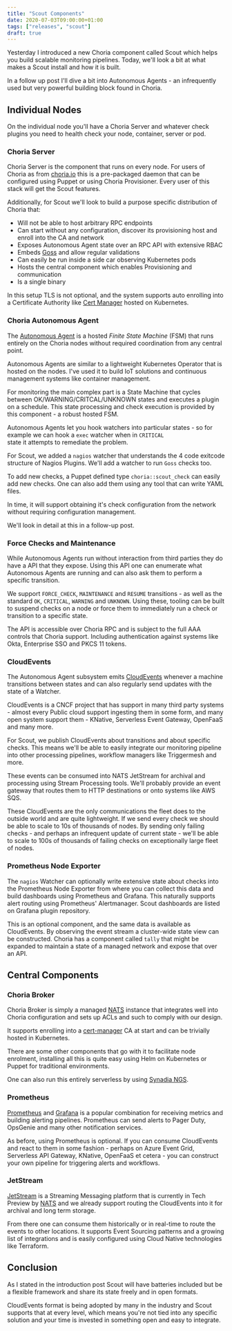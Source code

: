 ```yaml
---
title: "Scout Components"
date: 2020-07-03T09:00:00+01:00
tags: ["releases", "scout"]
draft: true
---
```


Yesterday I introduced a new Choria component called Scout which helps you build scalable monitoring pipelines. Today,
we'll look a bit at what makes a Scout install and how it is built.

In a follow up post I'll dive a bit into Autonomous Agents - an infrequently used but very powerful building block
found in Choria.

## Individual Nodes

On the individual node you'll have a Choria Server and whatever check plugins you need to health check your node, container,
server or pod.

### Choria Server

Choria Server is the component that runs on every node. For users of Choria as from [choria.io](https://choria.io) this is 
a pre-packaged daemon that can be configured using Puppet or using Choria Provisioner. Every user of this stack will get
the Scout features.

Additionally, for Scout we'll look to build a purpose specific distribution of Choria that:

 * Will not be able to host arbitrary RPC endpoints
 * Can start without any configuration, discover its provisioning host and enroll into the CA and network
 * Exposes Autonomous Agent state over an RPC API with extensive RBAC
 * Embeds [Goss](https://github.com/aelsabbahy/goss) and allow regular validations
 * Can easily be run inside a side car observing Kubernetes pods
 * Hosts the central component which enables Provisioning and communication
 * Is a single binary

In this setup TLS is not optional, and the system supports auto enrolling into a Certificate Authority 
like [Cert Manager](https://cert-manager.io/) hosted on Kubernetes.
 
### Choria Autonomous Agent

The [Autonomous Agent](https://master.choria.io/docs/autoagents/) is a hosted *Finite State Machine* (FSM) that runs
entirely on the Choria nodes without required coordination from any central point.

Autonomous Agents are similar to a lightweight Kubernetes Operator that is hosted on the nodes. I've used it to build 
IoT solutions and continuous management systems like container management. 

For monitoring the main complex part is a State Machine that cycles between OK/WARNING/CRITCAL/UNKNOWN states and executes
a plugin on a schedule. This state processing and check execution is provided by this component - a robust hosted FSM. 

Autonomous Agents let you hook watchers into particular states - so for example we can hook a `exec` watcher when in `CRITICAL`  
state it attempts to remediate the problem.

For Scout, we added a `nagios` watcher that understands the 4 code exitcode structure of Nagios Plugins. We'll add a watcher
to run `Goss` checks too.

To add new checks, a Puppet defined type `choria::scout_check` can easily add new checks. One can also add them using any
tool that can write YAML files.

In time, it will support obtaining it's check configuration from the network without requiring configuration management.

We'll look in detail at this in a follow-up post.

### Force Checks and Maintenance 

While Autonomous Agents run without interaction from third parties they do have a API that they expose. Using this API one
can enumerate what Autonomous Agents are running and can also ask them to perform a specific transition.

We support `FORCE_CHECK`, `MAINTENANCE` and `RESUME` transitions - as well as the standard `OK`, `CRITICAL`, `WARNING` and
`UNKNOWN`. Using these, tooling can be built to suspend checks on a node or force them to immediately run a check or 
transition to a specific state.

The API is accessible over Choria RPC and is subject to the full AAA controls that Choria support. Including authentication
against systems like Okta, Enterprise SSO and PKCS 11 tokens.

### CloudEvents

The Autonomous Agent subsystem emits [CloudEvents](https://cloudevents.io/) whenever a machine transitions between states 
and can also regularly send updates with the state of a Watcher.

CloudEvents is a CNCF project that has support in many third party systems - almost every Public cloud support ingesting them
in some form, and many open system support them - KNative, Serverless Event Gateway, OpenFaaS and many more.

For Scout, we publish CloudEvents about transitions and about specific checks. This means we'll be able to easily 
integrate our monitoring pipeline into other processing pipelines, workflow managers like Triggermesh and more.

These events can be consumed into NATS JetStream for archival and processing using Stream Processing tools. We'll probably
provide an event gateway that routes them to HTTP destinations or onto systems like AWS SQS.

These CloudEvents are the only communications the fleet does to the outside world and are quite lightweight. If we send
every check we should be able to scale to 10s of thousands of nodes. By sending only failing checks - and perhaps an 
infrequent update of current state - we'll be able to scale to 100s of thousands of failing checks on exceptionally large
fleet of nodes.

### Prometheus Node Exporter

The `nagios` Watcher can optionally write extensive state about checks into the Prometheus Node Exporter from where you can
collect this data and build dashboards using Prometheus and Grafana. This naturally supports alert routing using Prometheus' 
Alertmanager. Scout dashboards are listed on Grafana plugin repository.

This is an optional component, and the same data is available as CloudEvents. By observing the event stream a cluster-wide 
state view can be constructed. Choria has a component called `tally` that might be expanded to maintain a state of a managed 
network and expose that over an API.

## Central Components
### Choria Broker

Choria Broker is simply a managed [NATS](https://nats.io) instance that integrates well into Choria configuration and
sets up ACLs and such to comply with our design.

It supports enrolling into a [cert-manager](https://cert-manager.io/) CA at start and can be trivially hosted in Kubernetes.

There are some other components that go with it to facilitate node enrolment, installing all this is quite easy using
Helm on Kubernetes or Puppet for traditional environments.

One can also run this entirely serverless by using [Synadia NGS](https://synadia.com/ngs).

### Prometheus

[Prometheus](https://prometheus.io/) and [Grafana](https://grafana.com/) is a popular combination for receiving metrics
and building alerting pipelines. Prometheus can send alerts to Pager Duty, OpsGenie and many other notification services.

As before, using Prometheus is optional. If you can consume CloudEvents and react to them in some fashion - perhaps on
Azure Event Grid, Serverless API Gateway, KNative, OpenFaaS et cetera - you can construct your own pipeline for triggering
alerts and workflows.

### JetStream

[JetStream](https://github.com/nats-io/jetstream#readme) is a Streaming Messaging platform that is currently in Tech 
Preview by [NATS](https://nats.io) and we already support routing the CloudEvents into it for archival and long term 
storage.

From there one can consume them historically or in real-time to route the events to other locations. It supports Event
Sourcing patterns and a growing list of integrations and is easily configured using Cloud Native technologies like
Terraform.

## Conclusion

As I stated in the introduction post Scout will have batteries included but be a flexible framework and share its state
freely and in open formats.

CloudEvents format is being adopted by many in the industry and Scout supports that at every level, which means you're not
tied into any specific solution and your time is invested in something open and easy to integrate.
